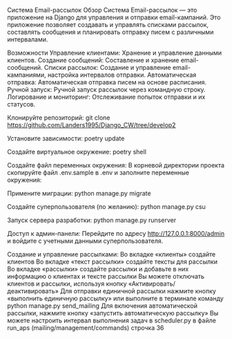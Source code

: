 Система Email-рассылок
Обзор
Система Email-рассылок — это приложение на Django для управления и отправки email-кампаний. Это приложение позволяет создавать и управлять списками рассылок, составлять сообщения и планировать отправку писем с различными интервалами.

Возможности
Управление клиентами: Хранение и управление данными клиентов.
Создание сообщений: Составление и хранение email-сообщений.
Списки рассылок: Создание и управление email-кампаниями, настройка интервалов отправки.
Автоматическая отправка: Автоматическая отправка писем на основе расписания.
Ручной запуск: Ручной запуск рассылок через командную строку.
Логирование и мониторинг: Отслеживание попыток отправки и их статусов.

Клонируйте репозиторий:
git clone https://github.com/Landers1995/Django_CW/tree/develop2

Установите зависимости:
poetry update

Создайте виртуальное окружение:
poetry shell

Создайте файл переменных окружения:
В корневой директории проекта скопируйте файл .env.sample в .env и заполните переменные окружения:

Примените миграции:
python manage.py migrate

Создайте суперпользователя (по желанию):
python manage.py csu

Запуск сервера разработки:
python manage.py runserver

Доступ к админ-панели:
Перейдите по адресу http://127.0.0.1:8000/admin и войдите с учетными данными суперпользователя.

Создание и управление рассылками:
Во вкладке «клиенты» создайте клиентов
Во вкладке «текст рассылки» создайте тексты для рассылки
Во вкладке «рассылки» создайте рассылки и добавьте в них информацию о клиентах и тексте рассылки
Вы можете отключать клиентов и рассылки, используя кнопку «Активировать/деактивировать»
Для отправки единичной рассылки нажмите кнопку «выполнить единичную рассылку» или выполните в терминале команду python manage.py send_mailing
Для включения автоматической рассылки, нажмите кнопку «запустить автоматическую рассылку»
Вы можете настроить интервал выполнения задач в scheduler.py в файле run_aps (mailing/management/commands) строчка 36

